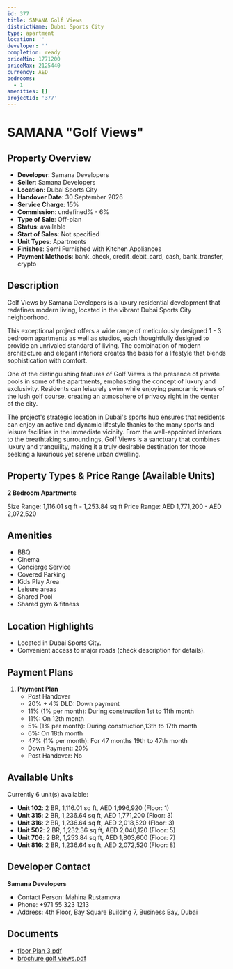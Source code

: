 ```yaml
---
id: 377
title: SAMANA Golf Views
districtName: Dubai Sports City
type: apartment
location: ''
developer: ''
completion: ready
priceMin: 1771200
priceMax: 2125440
currency: AED
bedrooms:
  - 1
amenities: []
projectId: '377'
---
```


# SAMANA "Golf Views"

## Property Overview
- **Developer**: Samana Developers
- **Seller**: Samana Developers
- **Location**: Dubai Sports City
- **Handover Date**: 30 September 2026
- **Service Charge**: 15%
- **Commission**: undefined% - 6%
- **Type of Sale**: Off-plan
- **Status**: available
- **Start of Sales**: Not specified
- **Unit Types**: Apartments
- **Finishes**: Semi Furnished with Kitchen Appliances
- **Payment Methods**: bank_check, credit_debit_card, cash, bank_transfer, crypto

## Description
Golf Views by Samana Developers is a luxury residential development that redefines modern living, located in the vibrant Dubai Sports City neighborhood. 

This exceptional project offers a wide range of meticulously designed 1 - 3 bedroom apartments as well as studios, each thoughtfully designed to provide an unrivaled standard of living. The combination of modern architecture and elegant interiors creates the basis for a lifestyle that blends sophistication with comfort.

One of the distinguishing features of Golf Views is the presence of private pools in some of the apartments, emphasizing the concept of luxury and exclusivity. Residents can leisurely swim while enjoying panoramic views of the lush golf course, creating an atmosphere of privacy right in the center of the city. 

The project's strategic location in Dubai's sports hub ensures that residents can enjoy an active and dynamic lifestyle thanks to the many sports and leisure facilities in the immediate vicinity. From the well-appointed interiors to the breathtaking surroundings, Golf Views is a sanctuary that combines luxury and tranquility, making it a truly desirable destination for those seeking a luxurious yet serene urban dwelling.

## Property Types & Price Range (Available Units)
**2 Bedroom Apartments**

Size Range: 1,116.01 sq ft - 1,253.84 sq ft
Price Range: AED 1,771,200 - AED 2,072,520

## Amenities
- BBQ
- Cinema
- Concierge Service
- Covered Parking
- Kids Play Area
- Leisure areas
- Shared Pool
- Shared gym & fitness

## Location Highlights
- Located in Dubai Sports City.
- Convenient access to major roads (check description for details).

## Payment Plans
1. **Payment Plan**
   - Post Handover
   - 20% + 4% DLD: Down payment
   - 11% (1% per month): During construction 1st to 11th month
   - 11%: On 12th month
   - 5% (1% per month): During construction,13th to 17th month
   - 6%: On 18th month
   - 47% (1% per month): For 47 months 19th to 47th month
   - Down Payment: 20%
   - Post Handover: No

## Available Units
Currently 6 unit(s) available:
- **Unit 102**: 2 BR, 1,116.01 sq ft, AED 1,996,920 (Floor: 1)
- **Unit 315**: 2 BR, 1,236.64 sq ft, AED 1,771,200 (Floor: 3)
- **Unit 316**: 2 BR, 1,236.64 sq ft, AED 2,018,520 (Floor: 3)
- **Unit 502**: 2 BR, 1,232.36 sq ft, AED 2,040,120 (Floor: 5)
- **Unit 706**: 2 BR, 1,253.84 sq ft, AED 1,803,600 (Floor: 7)
- **Unit 816**: 2 BR, 1,236.64 sq ft, AED 2,072,520 (Floor: 8)

## Developer Contact
**Samana Developers**
- Contact Person: Mahina Rustamova
- Phone: +971 55 323 1213
- Address: 4th Floor, Bay Square Building 7, Business Bay, Dubai

## Documents
- [floor Plan 3.pdf](https://cdn.geniemap.net/2023/09/25/l5nMvRyXblbZCisxdx59K3dzhCBUlwAy8pOwLcVZ.pdf)
- [brochure golf views.pdf](https://cdn.geniemap.net/2023/09/25/396BtMWboDoQPFVYgWYMJFSsiekVIAhr6kLbErxB.pdf)
